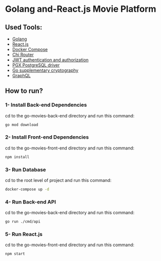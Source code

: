 # Golang and-React.js Movie Platform

## Used Tools:

- [Golang](https://github.com/golang/go)
- [React.js](https://github.com/facebook/react)
- [Docker Compose](https://github.com/docker/compose)
- [Chi Router](https://github.com/go-chi/chi)
- [JWT authentication and authorization](https://github.com/golang-jwt/jwt)
- [PGX PostgreSQL driver](https://github.com/jackc/pgx)
- [Go supplementary cryptography](https://github.com/golang/crypto)
- [GraphQL](https://github.com/graphql-go/graphql)

## How to run?

### 1- Install Back-end Dependencies

cd to the go-movies-back-end directory and run this command:

```bash
go mod download
```

### 2- Install Front-end Dependencies

cd to the go-movies-front-end directory and run this command:

```bash
npm install
```

### 3- Run Database

cd to the root level of project and run this command:

```bash
docker-compose up -d
```

### 4- Run Back-end API

cd to the go-movies-back-end directory and run this command:

```bash
go run ./cmd/api
```

### 5- Run React.js

cd to the go-movies-front-end directory and run this command:

```bash
npm start
```